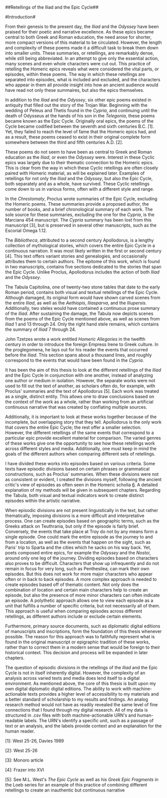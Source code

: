 ##Retellings of the Iliad and the Epic Cycle##

#Introduction#

From their genesis to the present day, the *Iliad* and the *Odyssey* have been praised for their poetic and narrative excellence. As these epics became central to both Greek and Roman education, the need arose for shorter, more compact versions of this material to be circulated. However, the length and complexity of these poems made it a difficult task to break them down into smaller units. These summaries, or retellings, are remarkably dense, while still being abbreviated. In an attempt to give only the essential action, many scenes and even whole characters were cut out. This practice of retelling the Homeric epics reveals what were considered the vital parts, or episodes, within these poems. The way in which these retellings are separated into episodes, what is included and excluded, and the characters who appear in them all provide insight into how an ancient audience would have read not only these summaires, but also the epics themselves.

In addition to the *Iliad* and the *Odyssey*, six other epic poems existed in antiquity that filled out the story of the Trojan War. Beginning with the wedding of Peleus and Thetis found in the *Cypria*, and continuing until the death of Odysseus at the hands of his son in the *Telegonia*, these poems became known as the Epic Cycle. Originally oral epics, the poems of the Cycle became codified between the seventh and sixth centuries B.C. [1]. Yet, they failed to reach the level of fame that the Homeric epics had, and as a result, these poems ceased to exist in their original complete form somewhere between the third and fifth centuries A.D. [2]. 

These poems do not seem to have been as central to Greek and Roman education as the *Iliad*, or even the *Odyssey* were. Interest in these Cyclic epics was largely due to their thematic connection to the Homeric epics. This is clear from the way in which these Cyclic retellings are often closely paired with Homeric material, as will be explained later. Examples of retellings for not only the *Iliad* and the *Odyssey*, but also the Epic Cycle, both separately and as a whole, have survived. These Cyclic retellings come down to us in various forms, often with a different style and range. 

In the *Chrestomaty*, Proclus wrote summaries of the Epic Cycle, excluding the Homeric poems. These summaries provide a proposed author, the number of books, and a brief chronological summary of each work. The sole source for these summaries, excluding the one for the *Cypria*, is the Marciana 454 manuscript. The *Cypria* summary has been lost from this manuscript [3], but is preserved in several other manuscripts, such as the Escorial Omega 1.12.  

The *Bibliotheca*, attributed to a second century Apollodorus, is a lengthy collection of mythological stories, which covers the entire Epic Cycle in a continuous narration. It was most likely written in the first or second century [4]. This text offers variant stories and genealogies, and occasionally attributes them to certain authors. The epitome of this work, which is found in two manuscripts, contains five sections dedicated to the stories that span the Epic Cycle. Unlike Proclus, Apollodorus includes the action of both *Iliad* and the *Odyssey*. 

The Tabula Capitolina, one of  twenty-two stone tables that date to the early Roman period, contains both visual and textual retellings of the Epic Cycle. Although damaged, its original form would have shown carved scenes from the entire *Iliad*, as well as the *Aethiopis*, *Iliasparva*, and the *Iliupersis*. Additionally, two steles would have contained a continuous prose summary of the *Iliad*. After sustaining the damage, the Tabula now depicts scenes from the poems of the Epic Cycle mentioned above, as well as scenes from *Iliad* 1 and 13 through 24. Only the right hand stele remains, which contains the summary of *Iliad* 7 through 24. 

John Tzetzes wrote a work entitled *Homeric Allegories* in the twelfth century in order to introduce the foreign Empress Irene to Greek culture. In the proglegomena, he lays out for his reader the events that occurred before the *Iliad*. This section spans about a thousand lines, and roughly correspond to the events that would have been found in the *Cypria*.

It has been the aim of this thesis to look at the different retellings of the *Iliad* and the Epic Cycle in conjunction with one another, instead of analyzing one author or medium in isolation. However, the separate works were not used to fill out the text of another, as scholars often do, for example, with Proclus' summaries and the text of Apollodorus [5]. Each work was treated as a single, distinct entity. This allows one to draw conclusions based on the context of the work as a whole, rather than working from an artificial continuous narrative that was created by conflating multiple sources. 

Additionally, it is important to look at these works together because of the incomplete, but overlapping story that they tell. Apollodorus is the only work that covers the entire Epic Cycle; the rest offer a smaller selection. However, the different retellings of the same events that correspond to a particular epic provide excellent material for comparison. The varied genres of these works give one the opportunity to see how these retellings work across different styles and media. Additionally, one must keep in mind the goals of the different authors when comparing different sets of retellings. 

I have divided these works into episodes based on various criteria. Some texts have episodic divisions based on certain phrases or grammatical constructions, such as Proclus' summaries. When these divisions were not as consistent or evident, I created the divisions myself, following the ancient critic's view of episodes as often seen in the Homeric scholia [6]. A detailed explanation of my methods will be given in subsequent chapters. Regarding the Tabula, both visual and textual indicators work to create distinct episodes within the artistic narrative. 

When episodic divisions are not present linguistically in the text, but rather thematically, imposing divisions is a more difficult and interpretative process. One can create episodes based on geographic terms, such as the Greeks attack on Teuthrania, but only if the episode is fairly brief. Conversely, the events that take place at Troy do not by any means form a single episode. One could mark the entire episode as the journey to and from a location, as well as the events that happen on the sight, such as Paris' trip to Sparta and the cities which he sacks on his way back. Yet, poets composed entire epics, for example the *Odyssey* and the *Nostoi*, around only one leg of the journey. Dividing episodes based on characters also proves to be difficult. Characters that show up infrequently and do not remain in focus for very long, such as Penthesilea, can mark their own episodes. But this does not work for more major characters who appear often or in back to back episodes. A more complex approach is needed to create episodes based off of thematic content. Not only does the combination of location and certain main characters help to create an episode, but also the presence of more minor characters can often indicate an episode. A polythetic approach allows one to view each episode as a unit that fulfills a number of specific criteria, but not necessarily all of them. This approach is useful when comparing episodes across different retellings, as different authors include or exclude certain elements. 

Furthermore, primary source documents, such as diplomatic digital editions of manuscripts and inscriptions, form the foundation of this thesis whenever possible. The reason for this approach was to faithfully represent what is found in the original manuscript or epigraphic tradition of these works, rather than to correct them in a modern sense that would be foreign to their historical context. This decision and process will be expanded in later chapters. 

The question of episodic divisions in the retellings of the *Iliad* and the Epic Cycle is not in itself inherently digital. However, the complexity of an analysis across varied texts and media does lend itself to a digital environment. As mentioned above, the core of this thesis is built upon my own digital diplomatic digital editions. The ability to work with machine-actionable texts provides a higher level of accessibility to my materials and a better standard of scholarship to my results and findings. An analog research method would not have as readily revealed the same level of fine connections that I found through my digital research. All of my data is structured in .csv files with both machine-actionable URN's and human-readable labels. The URN's identify a specific unit, such as a passage of text or an analysis, and the labels provide context and an explanation for the human reader. 



[1]: West 25-26, Davies 1989

[2]: West 25-26

[3]: Monoro article

[4]: Frazer into XVI

[5]: See M.L. West's *The Epic Cycle* as well as his *Greek Epic Fragments* in the Loeb series for an example of this practice of combining different retellings to create an inauthentic but continuous narrative

[6]: Nunlist